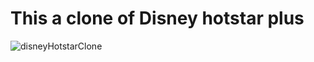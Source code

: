# This a clone of Disney hotstar plus 


![disneyHotstarClone](https://user-images.githubusercontent.com/108569716/185781075-b2b9848c-815d-4fe7-9ee3-78f8eacc05a6.jpg)

